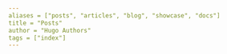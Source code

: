 ```yaml
---
aliases = ["posts", "articles", "blog", "showcase", "docs"]
title = "Posts"
author = "Hugo Authors"
tags = ["index"]
---
```

